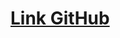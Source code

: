 #  [Link GitHub](https://github.com/CoppiRafael/volta-zero/blob/main/Projeto%2001%20-%20Classifica%C3%A7%C3%A3o%20de%20cr%C3%A9dito.ipynb)
